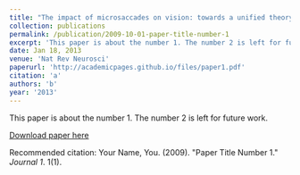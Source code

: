 ```yaml
---
title: "The impact of microsaccades on vision: towards a unified theory of saccadic function."
collection: publications
permalink: /publication/2009-10-01-paper-title-number-1
excerpt: 'This paper is about the number 1. The number 2 is left for future work.'
date: Jan 18, 2013
venue: 'Nat Rev Neurosci'
paperurl: 'http://academicpages.github.io/files/paper1.pdf'
citation: 'a'
authors: 'b'
year: '2013'
---
```

This paper is about the number 1. The number 2 is left for future work.

[Download paper here](http://academicpages.github.io/files/paper1.pdf)

Recommended citation: Your Name, You. (2009). "Paper Title Number 1." <i>Journal 1</i>. 1(1).
